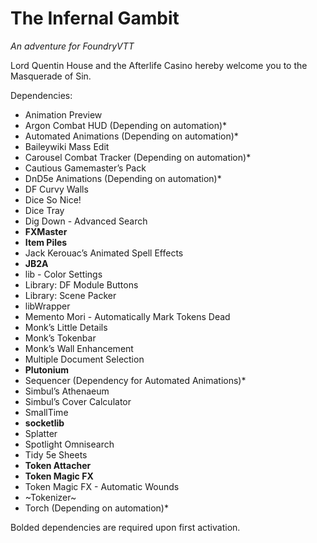 # The Infernal Gambit
*An adventure for FoundryVTT*

Lord Quentin House and the Afterlife Casino hereby welcome you to the Masquerade of Sin.

Dependencies:

* Animation Preview
* Argon Combat HUD (Depending on automation)*
* Automated Animations (Depending on automation)*
* Baileywiki Mass Edit
* Carousel Combat Tracker (Depending on automation)*
* Cautious Gamemaster’s Pack
* DnD5e Animations (Depending on automation)*
* DF Curvy Walls
* Dice So Nice!
* Dice Tray
* Dig Down - Advanced Search
* **FXMaster**
* **Item Piles**
* Jack Kerouac’s Animated Spell Effects
* **JB2A**
* lib - Color Settings
* Library: DF Module Buttons
* Library: Scene Packer
* libWrapper
* Memento Mori - Automatically Mark Tokens Dead
* Monk’s Little Details
* Monk’s Tokenbar
* Monk’s Wall Enhancement
* Multiple Document Selection
* **Plutonium**
* Sequencer (Dependency for Automated Animations)*
* Simbul’s Athenaeum
* Simbul’s Cover Calculator
* SmallTime
* **socketlib**
* Splatter
* Spotlight Omnisearch
* Tidy 5e Sheets
* **Token Attacher**
* **Token Magic FX**
* Token Magic FX - Automatic Wounds
* ~Tokenizer~
* Torch (Depending on automation)*

Bolded dependencies are required upon first activation.
